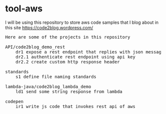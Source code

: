 # tool-aws
I will be using this repository to store aws code samples that I blog about in this site https://code2blog.wordpress.com/

<pre>
Here are some of the projects in this repository

API/code2blog_demo_rest
	dr1 expose a rest endpoint that replies with json message
	dr2.1 authenticate rest endpoint using api key
	dr2.2 create custom http response header
	
standards
	s1 define file naming standards
	
lambda-java/code2blog_lambda_demo
	ld1 send some string response from lambda

codepen
	ir1 write js code that invokes rest api of aws
	
</pre>
